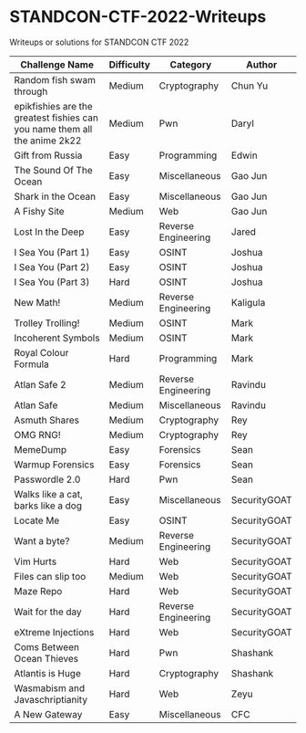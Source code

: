 # STANDCON-CTF-2022-Writeups

Writeups or solutions for STANDCON CTF 2022

| Challenge Name                                                        | Difficulty | Category            | Author       |
|---------------------------------------------------------------------------|--------|---------------------|--------------|
| Random fish swam through                                                  | Medium | Cryptography        | Chun Yu      |
| epikfishies are the greatest fishies can you name them all the anime 2k22 | Medium | Pwn                 | Daryl        |
| Gift from Russia                                                          | Easy   | Programming         | Edwin        |
| The Sound Of The Ocean                                                    | Easy   | Miscellaneous       | Gao Jun      |
| Shark in the Ocean                                                        | Easy   | Miscellaneous       | Gao Jun      |
| A Fishy Site                                                              | Medium | Web                 | Gao Jun      |
| Lost In the Deep                                                          | Easy   | Reverse Engineering | Jared        |
| I Sea You (Part 1)                                                        | Easy   | OSINT               | Joshua       |
| I Sea You (Part 2)                                                        | Easy   | OSINT               | Joshua       |
| I Sea You (Part 3)                                                        | Hard   | OSINT               | Joshua       |
| New Math!                                                                 | Medium | Reverse Engineering | Kaligula     |
| Trolley Trolling!                                                         | Medium | OSINT               | Mark         |
| Incoherent Symbols                                                        | Medium | OSINT               | Mark         |
| Royal Colour Formula                                                      | Hard   | Programming         | Mark         |
| Atlan Safe 2                                                              | Medium | Reverse Engineering | Ravindu      |
| Atlan Safe                                                                | Medium | Miscellaneous       | Ravindu      |
| Asmuth Shares                                                             | Medium | Cryptography        | Rey          |
| OMG RNG!                                                                  | Medium | Cryptography        | Rey          |
| MemeDump                                                                  | Easy   | Forensics           | Sean         |
| Warmup Forensics                                                          | Easy   | Forensics           | Sean         |
| Passwordle 2.0                                                            | Hard   | Pwn                 | Sean         |
| Walks like a cat, barks like a dog                                        | Easy   | Miscellaneous       | SecurityGOAT |
| Locate Me                                                                 | Easy   | OSINT               | SecurityGOAT |
| Want a byte?                                                              | Medium | Reverse Engineering | SecurityGOAT |
| Vim Hurts                                                                 | Hard   | Web                 | SecurityGOAT |
| Files can slip too                                                        | Medium | Web                 | SecurityGOAT |
| Maze Repo                                                                 | Hard   | Web                 | SecurityGOAT |
| Wait for the day                                                          | Hard   | Reverse Engineering | SecurityGOAT |
| eXtreme Injections                                                        | Hard   | Web                 | SecurityGOAT |
| Coms Between Ocean Thieves                                                | Hard   | Pwn                 | Shashank     |
| Atlantis is Huge                                                          | Hard   | Cryptography        | Shashank     |
| Wasmabism and Javaschriptianity                                           | Hard   | Web                 | Zeyu         |
| A New Gateway                                                             | Easy   | Miscellaneous       | CFC          |
